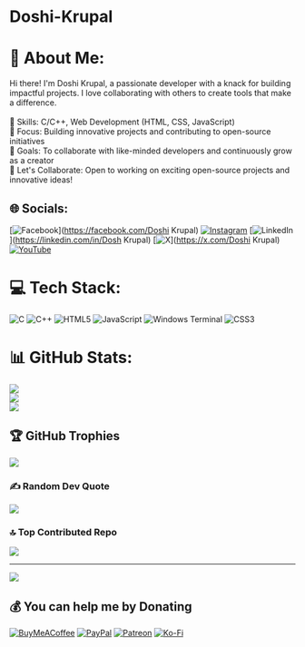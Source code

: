 # Doshi-Krupal
# 💫 About Me:
Hi there! I'm Doshi Krupal, a passionate developer with a knack for building impactful projects. I love collaborating with others to create tools that make a difference.<br><br>🔧 Skills: C/C++, Web Development (HTML, CSS, JavaScript)<br>🌟 Focus: Building innovative projects and contributing to open-source initiatives<br>🚀 Goals: To collaborate with like-minded developers and continuously grow as a creator<br>💬 Let's Collaborate: Open to working on exciting open-source projects and innovative ideas!


## 🌐 Socials:
[![Facebook](https://img.shields.io/badge/Facebook-%231877F2.svg?logo=Facebook&logoColor=white)](https://facebook.com/Doshi Krupal) [![Instagram](https://img.shields.io/badge/Instagram-%23E4405F.svg?logo=Instagram&logoColor=white)](https://instagram.com/krupaldoshi08) [![LinkedIn](https://img.shields.io/badge/LinkedIn-%230077B5.svg?logo=linkedin&logoColor=white)](https://linkedin.com/in/Dosh Krupal) [![X](https://img.shields.io/badge/X-black.svg?logo=X&logoColor=white)](https://x.com/Doshi Krupal) [![YouTube](https://img.shields.io/badge/YouTube-%23FF0000.svg?logo=YouTube&logoColor=white)](https://youtube.com/@darkgammer) 

# 💻 Tech Stack:
![C](https://img.shields.io/badge/c-%2300599C.svg?style=for-the-badge&logo=c&logoColor=white) ![C++](https://img.shields.io/badge/c++-%2300599C.svg?style=for-the-badge&logo=c%2B%2B&logoColor=white) ![HTML5](https://img.shields.io/badge/html5-%23E34F26.svg?style=for-the-badge&logo=html5&logoColor=white) ![JavaScript](https://img.shields.io/badge/javascript-%23323330.svg?style=for-the-badge&logo=javascript&logoColor=%23F7DF1E) ![Windows Terminal](https://img.shields.io/badge/Windows%20Terminal-%234D4D4D.svg?style=for-the-badge&logo=windows-terminal&logoColor=white) ![CSS3](https://img.shields.io/badge/css3-%231572B6.svg?style=for-the-badge&logo=css3&logoColor=white)
# 📊 GitHub Stats:
![](https://github-readme-stats.vercel.app/api?username=coderkrupal&theme=dark&hide_border=false&include_all_commits=true&count_private=false)<br/>
![](https://github-readme-streak-stats.herokuapp.com/?user=coderkrupal&theme=dark&hide_border=false)<br/>
![](https://github-readme-stats.vercel.app/api/top-langs/?username=coderkrupal&theme=dark&hide_border=false&include_all_commits=true&count_private=false&layout=compact)

## 🏆 GitHub Trophies
![](https://github-profile-trophy.vercel.app/?username=coderkrupal&theme=radical&no-frame=false&no-bg=false&margin-w=4)

### ✍️ Random Dev Quote
![](https://quotes-github-readme.vercel.app/api?type=horizontal&theme=radical)

### 🔝 Top Contributed Repo
![](https://github-contributor-stats.vercel.app/api?username=coderkrupal&limit=5&theme=dark&combine_all_yearly_contributions=true)

---
[![](https://visitcount.itsvg.in/api?id=coderkrupal&icon=0&color=0)](https://visitcount.itsvg.in)

  ## 💰 You can help me by Donating
  [![BuyMeACoffee](https://img.shields.io/badge/Buy%20Me%20a%20Coffee-ffdd00?style=for-the-badge&logo=buy-me-a-coffee&logoColor=black)](https://buymeacoffee.com/krupaldoshi08) [![PayPal](https://img.shields.io/badge/PayPal-00457C?style=for-the-badge&logo=paypal&logoColor=white)](https://paypal.me/krupaldoshi08) [![Patreon](https://img.shields.io/badge/Patreon-F96854?style=for-the-badge&logo=patreon&logoColor=white)](https://patreon.com/krupaldoshi08) [![Ko-Fi](https://img.shields.io/badge/Ko--fi-F16061?style=for-the-badge&logo=ko-fi&logoColor=white)](https://ko-fi.com/krupaldoshi08) 

  
<!-- Proudly created with GPRM ( https://gprm.itsvg.in ) -->
